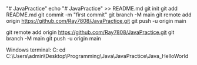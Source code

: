 "# JavaPractice"
echo "# JavaPractice" >> README.md
git init
git add README.md
git commit -m "first commit"
git branch -M main
git remote add origin https://github.com/Ray7808/JavaPractice.git
git push -u origin main

git remote add origin https://github.com/Ray7808/JavaPractice.git
git branch -M main
git push -u origin main

Windows terminal:
C:
cd C:\Users\admin\Desktop\Programming\Java\JavaPractice\Java_HelloWorld
